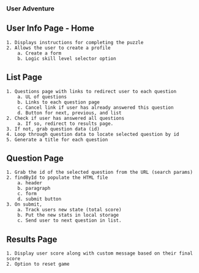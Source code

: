 ### User Adventure

## User Info Page - Home
    1. Displays instructions for completing the puzzle
    2. Allows the user to create a profile
        a. Create a form
        b. Logic skill level selector option

## List Page
    1. Questions page with links to redirect user to each question
        a. UL of questions
        b. Links to each question page
        c. Cancel link if user has already answered this question
        d. Button for next, previous, and list
    2. Check if user has answered all questions
        a. If so, redirect to results page.
    3. If not, grab question data (id)
    4. Loop through question data to locate selected question by id
    5. Generate a title for each question

## Question Page
    1. Grab the id of the selected question from the URL (search params) 
    2. findById to populate the HTML file
        a. header
        b. paragraph
        c. form
        d. submit button        
    3. On submit, 
        a. Track users new state (total score)
        b. Put the new stats in local storage
        c. Send user to next question in list.

## Results Page
    1. Display user score along with custom message based on their final score
    2. Option to reset game
